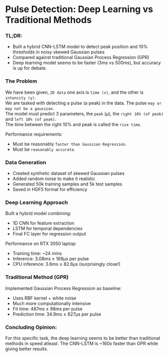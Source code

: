 # Pulse Detection: Deep Learning vs Traditional Methods

### TL;DR:
- Built a hybrid CNN-LSTM model to detect peak position and 10% thresholds in noisy skewed Gaussian pulses
- Compared against traditional Gaussian Process Regression (GPR)
- Deep learning model seems to be faster (3ms vs 500ms), but accuracy is up for debate.

### The Problem
We have been given, `2D data` one axis is `time (x)`, and the other is `intensity (y)`.  
We are tasked with detecting a pulse (a peak) in the data. The pulse `may or may not be a gaussian`.  
The model must predict 3 parameters, the `peak` ($` \mu `$), the `right 10% (of peak)` and `left 10% (of peak)`.  
The time between the right 10% and peak is called the `rise time`.

Performance requirements:
- Must be reasonably `faster than Gaussian Regression`.
- Must be `reasonably accurate`.
  

### Data Generation
- Created synthetic dataset of skewed Gaussian pulses
- Added random noise to make it realistic
- Generated 50k training samples and 5k test samples
- Saved in HDF5 format for efficiency

### Deep Learning Approach
Built a hybrid model combining:
- 1D CNN for feature extraction
- LSTM for temporal dependencies
- Final FC layer for regression output

Performance on RTX 3050 laptop:
- Training time: ~24 mins
- Inference: 3.08ms ± 169μs per pulse
- CPU inference: 3.6ms ± 82.6μs (surprisingly close!)


### Traditional Method (GPR)
Implemented Gaussian Process Regression as baseline:
- Uses RBF kernel + white noise
- Much more computationally intensive
- Fit time: 487ms ± 98ms per pulse
- Prediction time: 34.9ms ± 827μs per pulse


### Concluding Opinion:
For this specific task, the deep learning seems to be better than traditional methods in speed atleast. The CNN-LSTM is ~160x faster than GPR while giving better results.

